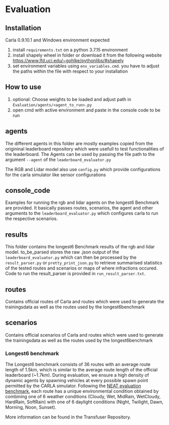 # Evaluation

## Installation

Carla 0.9.10.1 and Windows environment expected

1) install `requirements.txt` on a python 3.7.15 environment
2) install shapely wheel in folder or download it from the following website
	https://www.lfd.uci.edu/~gohlke/pythonlibs/#shapely
3) set environment variables using `env_variables.cmd`. you have to adjust the paths within the file with respect to your installation

## How to use 

1) optional: Choose weights to be loaded and adjust path in `Evaluation/agents/<agent_to_run>.py` 
2) open cmd with active environment and paste in the console code to be run

## agents

The different agents in this folder are mostly examples copied from the origininal leaderboard repository which were usefull to test functionalities of the leaderboard. The Agents can be used by passing the file path to the argument `--agent` of the `leaderboard_evaluator.py`

The RGB and Lidar model also use `config.py` which provide configurations for the carla simulator like sensor configurations

## console_code
Examples for running the rgb and lidar agents on the longest6 Benchmark are provided.
It basically passes routes, scenarios, the agent and other arguments to the `leaderboard_evaluator.py` which configures carla to run the respective scenarios.

## results
This folder contains the longest6 Benchmark results of the rgb and lidar model. 
to_be_parsed stores the raw .json output of the `leaderboard_evaluator.py` which can then be processed by the `result_parser.py` or `pretty_print_json.py` to retrieve summarised statistics of the tested routes and scenarios or maps of where infractions occured.
Code to run the result_parser is provided in `run_result_parser.txt`.

## routes
Contains official routes of Carla and routes which were used to generate the trainingsdata as well as the routes used by the longest6benchmark


## scenarios
Contains official scenarios of Carla and routes which were used to generate the trainingsdata as well as the routes used by the longest6benchmark

### Longest6 benchmark

The Longest6 benchmark consists of 36 routes with an average route length of 1.5km, which is similar to the average route length of the official leaderboard (~1.7km). During evaluation, we ensure a high density of dynamic agents by spawning vehicles at every possible spawn point permitted by the CARLA simulator. Following the [NEAT evaluation benchmark](https://github.com/autonomousvision/neat/blob/main/leaderboard/data/evaluation_routes/eval_routes_weathers.xml), each route has a unique environmental condition obtained by combining one of 6 weather conditions (Cloudy, Wet, MidRain, WetCloudy, HardRain, SoftRain) with one of 6 daylight conditions (Night, Twilight, Dawn, Morning, Noon, Sunset).

More information can be found in the Transfuser Repository.




